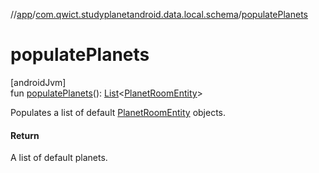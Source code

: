 //[app](../../index.md)/[com.qwict.studyplanetandroid.data.local.schema](index.md)/[populatePlanets](populate-planets.md)

# populatePlanets

[androidJvm]\
fun [populatePlanets](populate-planets.md)(): [List](https://kotlinlang.org/api/latest/jvm/stdlib/kotlin.collections/-list/index.html)&lt;[PlanetRoomEntity](-planet-room-entity/index.md)&gt;

Populates a list of default [PlanetRoomEntity](-planet-room-entity/index.md) objects.

#### Return

A list of default planets.
